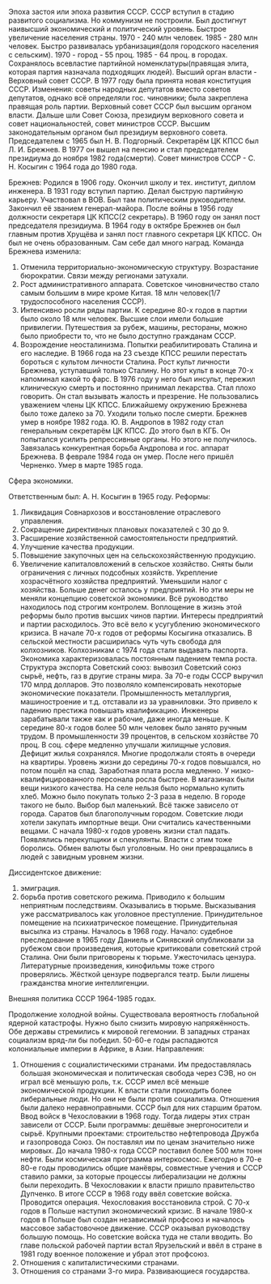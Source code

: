 Эпоха застоя или эпоха развития СССР. СССР вступил в стадию развитого социализма. Но коммунизм не построили. Был достигнут наивысший экономический и политический уровень. Быстрое увеличение населения страны. 1970 - 240 млн человек. 1985 - 280 млн человек. Быстро развивалась урбанизация(доля городского населения с сельским). 1970 - город - 55 проц. 1985 - 64 проц. в городах. Сохранялось всевластие партийной номенклатуры(правящая элита, которая партия назначала подходящих людей). Высший орган власти - Верховный совет СССР. В 1977 году была принята новая конституция СССР. Изменения: советы народных депутатов вместо советов депутатов, однако всё определяли гос. чиновники; была закреплена правящая роль партии. Верховный совет СССР был высшим органом власти. Дальше шли Совет Союза, президиум верховного совета и совет национальностей, совет министров СССР. Высшим законодательным органом был президиум верховного совета. Председателем с 1965 был Н. В. Подгорный. Секретарём ЦК КПСС был Л. И. Брежнев. В 1977 он вышел на пенсию и стал председателем президиума до ноября 1982 года(смерти). Совет министров СССР - С. Н. Косыгин с 1964 года до 1980 года. 

Брежнев: Родился в 1906 году. Окончил школу и тех. институт, диплом инженера. В 1931 году вступил партию. Делал быструю партийную карьеру. Участвовал в ВОВ. Был там политическим руководителем. Закончил её званием генерал-майора. После войны в 1956 году должности секретаря ЦК КПСС(2 секретарь). В 1960 году он занял пост председателя президиума. В 1964 году в октябре Брежнев он был главным против Хрущёва и занял пост главного секретаря ЦК КПСС. Он был не очень образованным. Сам себе дал много наград. 
Команда Брежнева изменила: 
1) Отменила территориально-экономическую структуру. Возрастание бюрократии. Связи между регионами затухали.
2) Рост административного аппарата. Советское чиновничество стало самым большим в мире кроме Китая. 18 млн человек(1/7 трудоспособного населения СССР). 
3) Интенсивно росли ряды партии. К середине 80-х годов в партии было около 18 млн человек. Высшие слои имели большие привилегии. Путешествия за рубеж, машины, рестораны, можно было приобрести то, что не было доступно гражданам СССР. 
4) Возрождение неосталинизма. Попытки реабилитировать Сталина и его наследие. В 1966 года на 23 съезде КПСС решили перестать бороться с культом личности Сталина. Рост культ личности Брежнева, уступавший только Сталину. Но этот культ в конце 70-х напоминал какой то фарс. В 1976 году у него был инсульт, пережил клиническую смерть и постоянно принимал лекарства. Стал плохо говорить. Он стал вызывать жалость и презрение. Не пользовались уважением члены ЦК КПСС. Ближайшему окружению Брежнева было тоже далеко за 70. Уходили только после смерти. Брежнев умер в ноябре 1982 года. Ю. В. Андропов в 1982 году стал генеральным секретарём ЦК КПСС. До этого был в КГБ. Он попытался усилить репрессивные органы. Но этого не получилось. Завязалась конкурентная борьба Андропова и гос. аппарат Брежнева. В феврале 1984 года он умер. После него пришёл Черненко. Умер в марте 1985 года. 

Сфера экономики. 

Ответственным был: А. Н. Косыгин в 1965 году. Реформы: 
1) Ликвидация Совнархозов и восстановление отраслевого управления. 
2) Сокращение директивных плановых показателей с 30 до 9. 
3) Расширение хозяйственной самостоятельности предприятий. 
4) Улучшение качества продукции. 
5) Повышение закупочных цен на сельскохозяйственную продукцию. 
6) Увеличение капиталовложений в сельское хозяйство. 
Сняты были ограничения с личных подсобных хозяйств. Укрепление хозрасчётного хозяйства предприятий. Уменьшили налог с хозяйства. Больше денег осталось у предприятий. Но эти меры не меняли концепцию советской экономики. Всё руководство находилось под строгим контролем. Воплощение в жизнь этой реформы было против высших чинов партии. Интересы предприятий и партии расходилось. Это всё вело к усугублению экономического кризиса. В начале 70-х годов от реформы Косыгина отказались. В сельской местности расширилась чуть чуть свобода для колхозников. Колхозникам с 1974 года стали выдавать паспорта. Экономика характеризовалась постоянным падением темпа роста. Структура экспорта Советский союз: вывозил Советский союз сырьё, нефть, газ в другие страны мира. За 70-е годы СССР выручил 170 млрд долларов. Это позволяло компенсировать некоторые экономические показатели. Промышленность металлургия, машиностроение и т.д. отставали из за уравниловки. Это привело к падению престижа повышать квалификацию. Инженеры зарабатывали также как и рабочие, даже иногда меньше. К середине 80-х годов более 50 млн человек было занято ручным трудом. В промышленности 39 процентов, в сельском хозяйстве 70 проц. В соц. сфере медленно улучшали жилищные условия. Дефицит жилья сохранялся. Многие продолжали стоять в очереди на квартиры. Уровень жизни до середины 70-х годов повышался, но потом пошёл на спад. Заработная плата росла медленно. У низко-квалифицированного персонала росла быстрее. В магазинах были вещи низкого качества. На селе нельзя было нормально купить хлеб. Можно было покупать только 2-3 раза в неделю. В городе такого не было. Выбор был маленький. Всё также зависело от города. Саратов был благополучным городом. Советские люди хотели закупать импортные вещи. Они считались качественными вещами. С начала 1980-х годов уровень жизни стал падать. Появлялись перекупщики и спекулянты. Власти с этим тоже боролись. Обмен валюты был уголовным. Но они превращались в людей с завидным уровнем жизни. 

Диссидентское движение:

1) эмиграция.
2) борьба против советского режима. Приводило к большим неприятным последствиям. Оказывались в тюрьме. Высказывания уже рассматривалось как уголовное преступление. Принудительное помещение на психиатрическое помещение. Принудительная высылка из страны. Началось в 1968 году. Начало: судебное преследование в 1965 году Даниель и Синявский опубликовали за рубежом свои произведения, которые критиковали советский строй Сталина. Они были приговорены к тюрьме. Ужесточилась цензура. Литературные произведения, кинофильмы тоже строго проверялись. Жёсткой цензуре подвергался театр. Были лишены гражданства многие интеллигенции. 

Внешняя политика СССР 1964-1985 годах.

Продолжение холодной войны. Существовала вероятность глобальной ядерной катастрофы. Нужно было снизить мировую напряжённость. Обе державы стремились к мировой гегемонии. В западных странах социализм вряд-ли бы победил. 50-60-е годы распадаются колониальные империи в Африке, в Азии. Направления:
1) Отношения с социалистическими странами. Им предоставлялась большая экономическая и политическая свобода через СЭВ, но он играл всё меньшую роль, т.к. СССР имел всё меньше экономической продукции. К власти стали приходить более либеральные люди. Но они не были против социализма. Отношения были далеко неравноправными. СССР был для них старшим братом. Ввод войск в Чехословакии в 1968 году. Тогда лидеры этих стран зависели от СССР. Были программы: дешёвые энергоносители и сырьё. Крупными проектами: строительство нефтепровода Дружба и газопровода Союз. Он поставлял им по ценам значительно ниже мировых. До начала 1980-х года СССР поставил более 500 млн тонн нефти. Были космическая программа интеркосмос. Ежегодно в 70-е 80-е годы проводились общие манёвры, совместные учения и СССР ставило рамки, за которые процессы либерализации не должны были переходить. В Чехословакии к власти пришло правительство Дупченко. В итоге СССР в 1968 году ввёл советские войска. Проводится операция. Чехословакия восстановила строй. С 70-х годов в Польше наступил экономический кризис. В начале 1980-х годов в Польше был создан независимый профсоюз и началось массовое забастовочное движение. СССР оказывал руководству большую помощь. Но советские войска туда не стали вводить. Во главе польской рабочей партии встал Ярузельский и ввёл в стране в 1981 году военное положение и убрал этот профсоюз. 
2) Отношения с капиталистическими странами.
3) Отношения со странами 3-го мира. Развивающиеся государства. 
